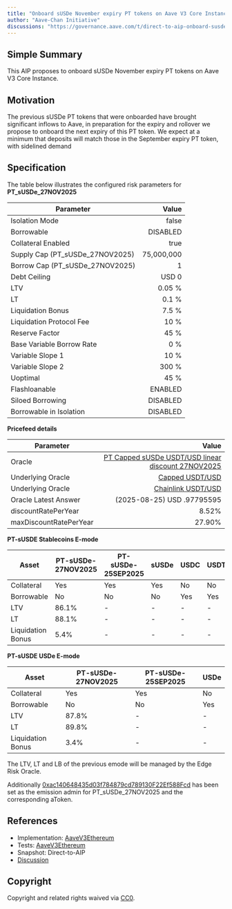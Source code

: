```yaml
---
title: "Onboard sUSDe November expiry PT tokens on Aave V3 Core Instance"
author: "Aave-Chan Initiative"
discussions: "https://governance.aave.com/t/direct-to-aip-onboard-susde-november-expiry-pt-tokens-on-aave-v3-core-instance/22894"
---
```


## Simple Summary

This AIP proposes to onboard sUSDe November expiry PT tokens on Aave V3 Core Instance.

## Motivation

The previous sUSDe PT tokens that were onboarded have brought significant inflows to Aave, in preparation for the expiry and rollover we propose to onboard the next expiry of this PT token. We expect at a minimum that deposits will match those in the September expiry PT token, with sidelined demand

## Specification

The table below illustrates the configured risk parameters for **PT_sUSDe_27NOV2025**

| Parameter                       |      Value |
| ------------------------------- | ---------: |
| Isolation Mode                  |      false |
| Borrowable                      |   DISABLED |
| Collateral Enabled              |       true |
| Supply Cap (PT_sUSDe_27NOV2025) | 75,000,000 |
| Borrow Cap (PT_sUSDe_27NOV2025) |          1 |
| Debt Ceiling                    |      USD 0 |
| LTV                             |     0.05 % |
| LT                              |      0.1 % |
| Liquidation Bonus               |      7.5 % |
| Liquidation Protocol Fee        |       10 % |
| Reserve Factor                  |       45 % |
| Base Variable Borrow Rate       |        0 % |
| Variable Slope 1                |       10 % |
| Variable Slope 2                |      300 % |
| Uoptimal                        |       45 % |
| Flashloanable                   |    ENABLED |
| Siloed Borrowing                |   DISABLED |
| Borrowable in Isolation         |   DISABLED |

**Pricefeed details**

| Parameter              |                                                                                                                         Value |
| ---------------------- | ----------------------------------------------------------------------------------------------------------------------------: |
| Oracle                 | [PT Capped sUSDe USDT/USD linear discount 27NOV2025](https://etherscan.io/address/0x8B8B73598a2c4b1de6d3b075618434CfC4826632) |
| Underlying Oracle      |                                    [Capped USDT/USD](https://etherscan.io/address/0x260326c220E469358846b187eE53328303Efe19C) |
| Underlying Oracle      |                                 [Chainlink USDT/USD](https://etherscan.io/address/0x3E7d1eAB13ad0104d2750B8863b489D65364e32D) |
| Oracle Latest Answer   |                                                                                                    (2025-08-25) USD .97795595 |
| discountRatePerYear    |                                                                                                                         8.52% |
| maxDiscountRatePerYear |                                                                                                                        27.90% |

**PT-sUSDE Stablecoins E-mode**

| **Asset**         | **PT-sUSDe-27NOV2025** | **PT-sUSDe-25SEP2025** | **sUSDe** | **USDC** | **USDT** | **USDS** | **USDe** | **USDtb** |
| ----------------- | ---------------------- | ---------------------- | --------- | -------- | -------- | -------- | -------- | --------- |
| Collateral        | Yes                    | Yes                    | Yes       | No       | No       | No       | No       | No        |
| Borrowable        | No                     | No                     | No        | Yes      | Yes      | Yes      | Yes      | Yes       |
| LTV               | 86.1%                  | -                      | -         | -        | -        | -        | -        | -         |
| LT                | 88.1%                  | -                      | -         | -        | -        | -        | -        | -         |
| Liquidation Bonus | 5.4%                   | -                      | -         | -        | -        | -        | -        | -         |

**PT-sUSDE USDe E-mode**

| **Asset**         | **PT-sUSDe-27NOV2025** | **PT-sUSDe-25SEP2025** | **USDe** |
| ----------------- | ---------------------- | ---------------------- | -------- |
| Collateral        | Yes                    | Yes                    | No       |
| Borrowable        | No                     | No                     | Yes      |
| LTV               | 87.8%                  | -                      | -        |
| LT                | 89.8%                  | -                      | -        |
| Liquidation Bonus | 3.4%                   | -                      | -        |

The LTV, LT and LB of the previous emode will be managed by the Edge Risk Oracle.

Additionally [0xac140648435d03f784879cd789130F22Ef588Fcd](https://etherscan.io/address/0xac140648435d03f784879cd789130F22Ef588Fcd) has been set as the emission admin for PT_sUSDe_27NOV2025 and the corresponding aToken.

## References

- Implementation: [AaveV3Ethereum](https://github.com/bgd-labs/aave-proposals-v3/blob/main/src/20250825_AaveV3Ethereum_OnboardSUSDeNovemberExpiryPTTokensOnAaveV3CoreInstance/AaveV3Ethereum_OnboardSUSDeNovemberExpiryPTTokensOnAaveV3CoreInstance_20250825.sol)
- Tests: [AaveV3Ethereum](https://github.com/bgd-labs/aave-proposals-v3/blob/main/src/20250825_AaveV3Ethereum_OnboardSUSDeNovemberExpiryPTTokensOnAaveV3CoreInstance/AaveV3Ethereum_OnboardSUSDeNovemberExpiryPTTokensOnAaveV3CoreInstance_20250825.t.sol)
- Snapshot: Direct-to-AIP
- [Discussion](https://governance.aave.com/t/direct-to-aip-onboard-susde-november-expiry-pt-tokens-on-aave-v3-core-instance/22894)

## Copyright

Copyright and related rights waived via [CC0](https://creativecommons.org/publicdomain/zero/1.0/).
